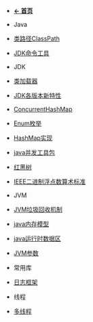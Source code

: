 - [**← 首页**](/)

- Java

 - [类路径ClassPath](java/java-env/class_path.md)
 - [JDK命令工具](java/java-env/jdk_tools.md)

- JDK

 - [类加载器](java/jdk/ClassLoader.md)
 - [JDK各版本新特性](java/jdk/jdk_new_features.md)
 - [ConcurrentHashMap](java/jdk/ConcurrentHashMap.md)
 - [Enum枚举](java/jdk/Enum.md)
 - [HashMap实现](java/jdk/HashMap.md)
 - [java并发工具包](java/jdk/java_concurrent_framework.md)
 - [红黑树](java/jdk/red_black_tree.md)
 - [IEEE二进制浮点数算术标准](java/jdk/ieee754.md)

- JVM

 - [JVM垃圾回收机制](java/jvm/gc.md)
 - [java内存模型](java/jvm/java_memory_model.md)
 - [java运行时数据区](java/jvm/java_runtime_data_region.md)
 - [JVM参数](java/jvm/jvm_parameter.md)

- 常用库

 - [日志框架](java/library/slf4j.md)

- 线程

 - [多线程](java/thread/multi_thread.md)
